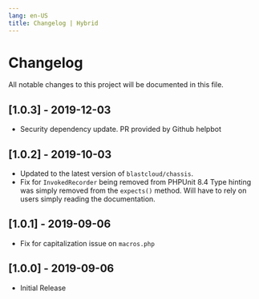 ```yaml
---
lang: en-US
title: Changelog | Hybrid
---
```

# Changelog
All notable changes to this project will be documented in this file.

## [1.0.3] - 2019-12-03
- Security dependency update. PR provided by Github helpbot

## [1.0.2] - 2019-10-03
- Updated to the latest version of `blastcloud/chassis`.
- Fix for `InvokedRecorder` being removed from PHPUnit 8.4  Type hinting was simply removed from the `expects()` method. Will have to rely on users simply reading the documentation.

## [1.0.1] - 2019-09-06
- Fix for capitalization issue on `macros.php`

## [1.0.0] - 2019-09-06
- Initial Release
